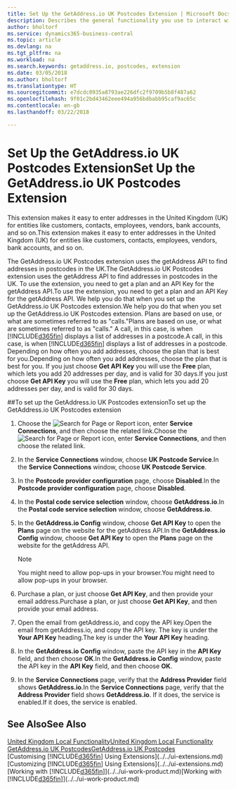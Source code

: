 ```yaml
---
title: Set Up the GetAddress.io UK Postcodes Extension | Microsoft Docs
description: Describes the general functionality you use to interact with data in Business Central, such as entering values, sorting data, and changing views.
author: bholtorf
ms.service: dynamics365-business-central
ms.topic: article
ms.devlang: na
ms.tgt_pltfrm: na
ms.workload: na
ms.search.keywords: getaddress.io, postcodes, extension
ms.date: 03/05/2018
ms.author: bholtorf
ms.translationtype: HT
ms.sourcegitcommit: e7dcdc0935a8793ae226dfc2f9709b5b8f487a62
ms.openlocfilehash: 9f01c2bd43462eee494a956bdbabb95caf9ac65c
ms.contentlocale: en-gb
ms.lasthandoff: 03/22/2018

---
```

# <a name="set-up-the-getaddressio-uk-postcodes-extension"></a><span data-ttu-id="3e2cf-103">Set Up the GetAddress.io UK Postcodes Extension</span><span class="sxs-lookup"><span data-stu-id="3e2cf-103">Set Up the GetAddress.io UK Postcodes Extension</span></span>
<span data-ttu-id="3e2cf-104">This extension makes it easy to enter addresses in the United Kingdom (UK) for entities like customers, contacts, employees, vendors, bank accounts, and so on.</span><span class="sxs-lookup"><span data-stu-id="3e2cf-104">This extension makes it easy to enter addresses in the United Kingdom (UK) for entities like customers, contacts, employees, vendors, bank accounts, and so on.</span></span>

<span data-ttu-id="3e2cf-105">The GetAddress.io UK Postcodes extension uses the getAddress API to find addresses in postcodes in the UK.</span><span class="sxs-lookup"><span data-stu-id="3e2cf-105">The GetAddress.io UK Postcodes extension uses the getAddress API to find addresses in postcodes in the UK.</span></span> <span data-ttu-id="3e2cf-106">To use the extension, you need to get a plan and an API Key for the getAddress API.</span><span class="sxs-lookup"><span data-stu-id="3e2cf-106">To use the extension, you need to get a plan and an API Key for the getAddress API.</span></span> <span data-ttu-id="3e2cf-107">We help you do that when you set up the GetAddress.io UK Postcodes extension.</span><span class="sxs-lookup"><span data-stu-id="3e2cf-107">We help you do that when you set up the GetAddress.io UK Postcodes extension.</span></span> <span data-ttu-id="3e2cf-108">Plans are based on use, or what are sometimes referred to as "calls."</span><span class="sxs-lookup"><span data-stu-id="3e2cf-108">Plans are based on use, or what are sometimes referred to as "calls."</span></span> <span data-ttu-id="3e2cf-109">A call, in this case, is when [!INCLUDE[d365fin](../../includes/d365fin_md.md)] displays a list of addresses in a postcode.</span><span class="sxs-lookup"><span data-stu-id="3e2cf-109">A call, in this case, is when [!INCLUDE[d365fin](../../includes/d365fin_md.md)] displays a list of addresses in a postcode.</span></span> <span data-ttu-id="3e2cf-110">Depending on how often you add addresses, choose the plan that is best for you.</span><span class="sxs-lookup"><span data-stu-id="3e2cf-110">Depending on how often you add addresses, choose the plan that is best for you.</span></span> <span data-ttu-id="3e2cf-111">If you just choose **Get API Key** you will use the **Free** plan, which lets you add 20 addresses per day, and is valid for 30 days.</span><span class="sxs-lookup"><span data-stu-id="3e2cf-111">If you just choose **Get API Key** you will use the **Free** plan, which lets you add 20 addresses per day, and is valid for 30 days.</span></span>

##<a name="to-set-up-the-getaddressio-uk-postcodes-extension"></a><span data-ttu-id="3e2cf-112">To set up the GetAddress.io UK Postcodes extension</span><span class="sxs-lookup"><span data-stu-id="3e2cf-112">To set up the GetAddress.io UK Postcodes extension</span></span>
1. <span data-ttu-id="3e2cf-113">Choose the ![Search for Page or Report](../../media/ui-search/search_small.png "Search for Page or Report icon") icon, enter **Service Connections**, and then choose the related link.</span><span class="sxs-lookup"><span data-stu-id="3e2cf-113">Choose the ![Search for Page or Report](../../media/ui-search/search_small.png "Search for Page or Report icon") icon, enter **Service Connections**, and then choose the related link.</span></span>  
2. <span data-ttu-id="3e2cf-114">In the **Service Connections** window, choose **UK Postcode Service**.</span><span class="sxs-lookup"><span data-stu-id="3e2cf-114">In the **Service Connections** window, choose **UK Postcode Service**.</span></span>
3. <span data-ttu-id="3e2cf-115">In the **Postcode provider configuration** page, choose **Disabled**.</span><span class="sxs-lookup"><span data-stu-id="3e2cf-115">In the **Postcode provider configuration** page, choose **Disabled**.</span></span>
4. <span data-ttu-id="3e2cf-116">In the **Postal code service selection** window, choose **GetAddress.io**.</span><span class="sxs-lookup"><span data-stu-id="3e2cf-116">In the **Postal code service selection** window, choose **GetAddress.io**.</span></span>
5. <span data-ttu-id="3e2cf-117">In the **GetAddress.io Config** window, choose **Get API Key** to open the **Plans** page on the website for the getAddress API.</span><span class="sxs-lookup"><span data-stu-id="3e2cf-117">In the **GetAddress.io Config** window, choose **Get API Key** to open the **Plans** page on the website for the getAddress API.</span></span>  

    > [!NOTE]  
    >   <span data-ttu-id="3e2cf-118">You might need to allow pop-ups in your browser.</span><span class="sxs-lookup"><span data-stu-id="3e2cf-118">You might need to allow pop-ups in your browser.</span></span>

6. <span data-ttu-id="3e2cf-119">Purchase a plan, or just choose **Get API Key**, and then provide your email address.</span><span class="sxs-lookup"><span data-stu-id="3e2cf-119">Purchase a plan, or just choose **Get API Key**, and then provide your email address.</span></span>
7. <span data-ttu-id="3e2cf-120">Open the email from getAddress.io, and copy the API key.</span><span class="sxs-lookup"><span data-stu-id="3e2cf-120">Open the email from getAddress.io, and copy the API key.</span></span> <span data-ttu-id="3e2cf-121">The key is under the **Your API Key** heading.</span><span class="sxs-lookup"><span data-stu-id="3e2cf-121">The key is under the **Your API Key** heading.</span></span>
8. <span data-ttu-id="3e2cf-122">In the **GetAddress.io Config** window, paste the API key in the **API Key** field, and then choose **OK**.</span><span class="sxs-lookup"><span data-stu-id="3e2cf-122">In the **GetAddress.io Config** window, paste the API key in the **API Key** field, and then choose **OK**.</span></span>
9. <span data-ttu-id="3e2cf-123">In the **Service Connections** page, verify that the **Address Provider** field shows **GetAddress.io**.</span><span class="sxs-lookup"><span data-stu-id="3e2cf-123">In the **Service Connections** page, verify that the **Address Provider** field shows **GetAddress.io**.</span></span> <span data-ttu-id="3e2cf-124">If it does, the service is enabled.</span><span class="sxs-lookup"><span data-stu-id="3e2cf-124">If it does, the service is enabled.</span></span>

## <a name="see-also"></a><span data-ttu-id="3e2cf-125">See Also</span><span class="sxs-lookup"><span data-stu-id="3e2cf-125">See Also</span></span>
[<span data-ttu-id="3e2cf-126">United Kingdom Local Functionality</span><span class="sxs-lookup"><span data-stu-id="3e2cf-126">United Kingdom Local Functionality</span></span>](united-kingdom-local-functionality.md)  
[<span data-ttu-id="3e2cf-127">GetAddress.io UK Postcodes</span><span class="sxs-lookup"><span data-stu-id="3e2cf-127">GetAddress.io UK Postcodes</span></span>](../../ui-extensions-getaddressio.md)  
<span data-ttu-id="3e2cf-128">[Customising [!INCLUDE[d365fin](../../includes/d365fin_md.md)] Using Extensions](../../ui-extensions.md)</span><span class="sxs-lookup"><span data-stu-id="3e2cf-128">[Customizing [!INCLUDE[d365fin](../../includes/d365fin_md.md)] Using Extensions](../../ui-extensions.md)</span></span>  
<span data-ttu-id="3e2cf-129">[Working with [!INCLUDE[d365fin](../../includes/d365fin_md.md)]](../../ui-work-product.md)</span><span class="sxs-lookup"><span data-stu-id="3e2cf-129">[Working with [!INCLUDE[d365fin](../../includes/d365fin_md.md)]](../../ui-work-product.md)</span></span>  

